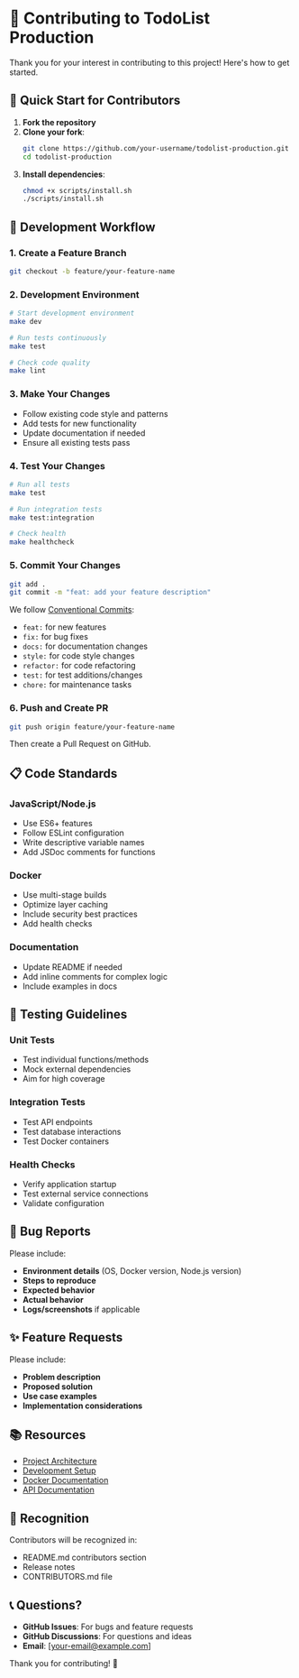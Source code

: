 # 🤝 Contributing to TodoList Production

Thank you for your interest in contributing to this project! Here's how to get started.

## 🚀 Quick Start for Contributors

1. **Fork the repository**
2. **Clone your fork**:
   ```bash
   git clone https://github.com/your-username/todolist-production.git
   cd todolist-production
   ```
3. **Install dependencies**:
   ```bash
   chmod +x scripts/install.sh
   ./scripts/install.sh
   ```

## 🔄 Development Workflow

### 1. Create a Feature Branch
```bash
git checkout -b feature/your-feature-name
```

### 2. Development Environment
```bash
# Start development environment
make dev

# Run tests continuously
make test

# Check code quality
make lint
```

### 3. Make Your Changes
- Follow existing code style and patterns
- Add tests for new functionality
- Update documentation if needed
- Ensure all existing tests pass

### 4. Test Your Changes
```bash
# Run all tests
make test

# Run integration tests
make test:integration

# Check health
make healthcheck
```

### 5. Commit Your Changes
```bash
git add .
git commit -m "feat: add your feature description"
```

We follow [Conventional Commits](https://www.conventionalcommits.org/):
- `feat:` for new features
- `fix:` for bug fixes
- `docs:` for documentation changes
- `style:` for code style changes
- `refactor:` for code refactoring
- `test:` for test additions/changes
- `chore:` for maintenance tasks

### 6. Push and Create PR
```bash
git push origin feature/your-feature-name
```

Then create a Pull Request on GitHub.

## 📋 Code Standards

### JavaScript/Node.js
- Use ES6+ features
- Follow ESLint configuration
- Write descriptive variable names
- Add JSDoc comments for functions

### Docker
- Use multi-stage builds
- Optimize layer caching
- Include security best practices
- Add health checks

### Documentation
- Update README if needed
- Add inline comments for complex logic
- Include examples in docs

## 🧪 Testing Guidelines

### Unit Tests
- Test individual functions/methods
- Mock external dependencies
- Aim for high coverage

### Integration Tests
- Test API endpoints
- Test database interactions
- Test Docker containers

### Health Checks
- Verify application startup
- Test external service connections
- Validate configuration

## 🐛 Bug Reports

Please include:
- **Environment details** (OS, Docker version, Node.js version)
- **Steps to reproduce**
- **Expected behavior**
- **Actual behavior**
- **Logs/screenshots** if applicable

## ✨ Feature Requests

Please include:
- **Problem description**
- **Proposed solution**
- **Use case examples**
- **Implementation considerations**

## 📚 Resources

- [Project Architecture](docs/ARCHITECTURE.md)
- [Development Setup](docs/DEVELOPMENT.md)
- [Docker Documentation](deployment/docker/README.md)
- [API Documentation](docs/API.md)

## 🙏 Recognition

Contributors will be recognized in:
- README.md contributors section
- Release notes
- CONTRIBUTORS.md file

## 📞 Questions?

- **GitHub Issues**: For bugs and feature requests
- **GitHub Discussions**: For questions and ideas
- **Email**: [your-email@example.com]

Thank you for contributing! 🎉
